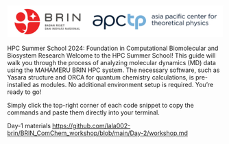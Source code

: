 ![Screenshot 2024-09-02 at xx](https://github.com/lala002-brin/BRIN_ComChem_workshop/blob/main/attachment/header.jpg) 

HPC Summer School 2024: Foundation in Computational Biomolecular and Biosystem Research
Welcome to the HPC Summer School! This guide will walk you through the process of analyzing molecular dynamics (MD) data using the MAHAMERU BRIN HPC system. The necessary software, such as Yasara structure and ORCA for quantum chemistry calculations, is pre-installed as modules. No additional environment setup is required. You’re ready to go!

Simply click the top-right corner of each code snippet to copy the commands and paste them directly into your terminal.


Day-1 materials https://github.com/lala002-brin/BRIN_ComChem_workshop/blob/main/Day-2/workshop.md
